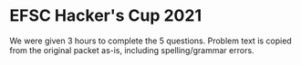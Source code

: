 # EFSC Hacker's Cup 2021

We were given 3 hours to complete the 5 questions.
Problem text is copied from the original packet as-is, including spelling/grammar errors.